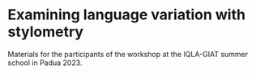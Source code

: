 # Examining language variation with stylometry
Materials for the participants of the workshop at the IQLA-GIAT summer school in Padua 2023.

